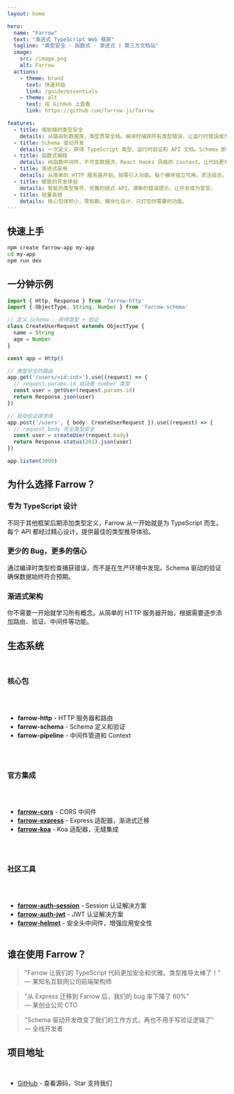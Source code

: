```yaml
---
layout: home

hero:
  name: "Farrow"
  text: "渐进式 TypeScript Web 框架"
  tagline: "类型安全 · 函数式 · 渐进式 | 第三方文档站"
  image:
    src: /image.png
    alt: Farrow
  actions:
    - theme: brand
      text: 快速开始
      link: /guide/essentials
    - theme: alt
      text: 在 GitHub 上查看
      link: https://github.com/farrow-js/farrow

features:
  - title: 端到端的类型安全
    details: 从路由到数据库，类型贯穿全栈。编译时捕获所有类型错误，让运行时错误成为历史。
  - title: Schema 驱动开发
    details: 一次定义，获得 TypeScript 类型、运行时验证和 API 文档。Schema 即文档，文档即代码。
  - title: 函数式编程
    details: 纯函数中间件，不可变数据流，React Hooks 风格的 Context。让代码更可预测、可测试。
  - title: 渐进式采用
    details: 从简单的 HTTP 服务器开始，按需引入功能。每个模块独立可用，灵活组合。
  - title: 极致的开发体验
    details: 智能的类型推导，优雅的链式 API，清晰的错误提示。让开发成为享受。
  - title: 轻量高效
    details: 核心包体积小，零依赖。模块化设计，只打包你需要的功能。
---
```


## 快速上手

```bash
npm create farrow-app my-app
cd my-app
npm run dev
```

## 一分钟示例

```typescript
import { Http, Response } from 'farrow-http'
import { ObjectType, String, Number } from 'farrow-schema'

// 定义 Schema - 获得类型 + 验证
class CreateUserRequest extends ObjectType {
  name = String
  age = Number
}

const app = Http()

// 类型安全的路由
app.get('/users/<id:int>').use((request) => {
  // request.params.id 自动是 number 类型
  const user = getUser(request.params.id)
  return Response.json(user)
})

// 自动验证请求体
app.post('/users', { body: CreateUserRequest }).use((request) => {
  // request.body 完全类型安全
  const user = createUser(request.body)
  return Response.status(201).json(user)
})

app.listen(3000)
```

## 为什么选择 Farrow？

### 专为 TypeScript 设计

不同于其他框架后期添加类型定义，Farrow 从一开始就是为 TypeScript 而生。每个 API 都经过精心设计，提供最佳的类型推导体验。

### 更少的 Bug，更多的信心

通过编译时类型检查捕获错误，而不是在生产环境中发现。Schema 驱动的验证确保数据始终符合预期。

### 渐进式架构

你不需要一开始就学习所有概念。从简单的 HTTP 服务器开始，根据需要逐步添加路由、验证、中间件等功能。

## 生态系统

<div class="ecosystem-grid">

### 核心包

- **farrow-http** - HTTP 服务器和路由
- **farrow-schema** - Schema 定义和验证
- **farrow-pipeline** - 中间件管道和 Context

### 官方集成

- **[farrow-cors](/ecosystem/farrow-cors)** - CORS 中间件
- **[farrow-express](/ecosystem/farrow-express)** - Express 适配器，渐进式迁移
- **[farrow-koa](/ecosystem/farrow-koa)** - Koa 适配器，无缝集成

### 社区工具

- **[farrow-auth-session](https://github.com/AisonSu/farrow-auth-session)** - Session 认证解决方案
- **[farrow-auth-jwt](https://github.com/AisonSu/farrow-auth-jwt)** - JWT 认证解决方案
- **[farrow-helmet](https://github.com/AisonSu/farrow-helmet)** - 安全头中间件，增强应用安全性

</div>

## 谁在使用 Farrow？

> "Farrow 让我们的 TypeScript 代码更加安全和优雅。类型推导太棒了！"  
> — 某知名互联网公司前端架构师

> "从 Express 迁移到 Farrow 后，我们的 bug 率下降了 60%"  
> — 某创业公司 CTO

> "Schema 驱动开发改变了我们的工作方式，再也不用手写验证逻辑了"  
> — 全栈开发者

## 项目地址

<div class="community-links">

- [GitHub](https://github.com/farrow-js/farrow) - 查看源码，Star 支持我们

</div>

<style>
.ecosystem-grid {
  display: grid;
  grid-template-columns: repeat(auto-fit, minmax(250px, 1fr));
  gap: 2rem;
  margin: 2rem 0;
}

.community-links {
  display: flex;
  gap: 2rem;
  flex-wrap: wrap;
  margin: 2rem 0;
}
</style>